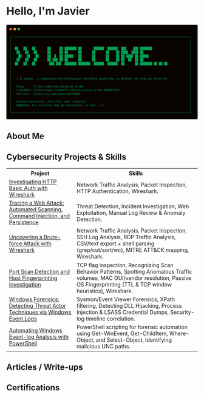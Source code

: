 <h1>Hello, I'm Javier</h1>

![Welcome Banner](image-1.png)

<h2>About Me</h2>

<h2>Cybersecurity Projects & Skills</h2>
<table>
  <tr>
    <th>Project</th>
    <th>Skills</th>
  </tr>
  <tr>
    <td>
      <a target="_blank" href="https://medium.com/@jje.uribe/letsdefend-http-basic-auth-walkthrough-7cbdf7e0293e">Investigating HTTP Basic Auth with Wireshark</a>
    </td>
    <td>Network Traffic Analysis, Packet Inspection, HTTP Authentication, Wireshark.</td>
  </tr>
  <tr>
    <td>
      <a target="_blank" href="https://medium.com/@jje.uribe/letsdefend-investigate-web-attack-walkthrough-a53773f43c10">Tracing a Web Attack: Automated Scanning, Command Injection, and Persistence</a>
    </td>
    <td>Threat Detection, Incident Investigation, Web Exploitation, Manual Log Review & Anomaly Detection.</td>
  </tr>
  <tr>
    <td>
      <a target="_blank" href="https://medium.com/@jje.uribe/letsdefend-brute-force-attack-walkthrough-1ba13a40b116">Uncovering a Brute-force Attack with Wireshark</a>
    </td>
    <td>Network Traffic Analysis, Packet Inspection, SSH Log Analysis, RDP Traffic Analysis, CSV/text export + shell parsing (grep/cut/sort/wc), MITRE ATT&CK mapping, Wireshark.</td>
  </tr>
  <tr>
    <td>
      <a target="_blank" href="https://medium.com/@jje.uribe/letsdefend-port-scan-activity-walkthrough-65d75e16d3fc">Port Scan Detection and Host Fingerprinting Investigation
      </a>
    </td>
    <td>TCP flag inspection, Recognizing Scan Behavior Patterns, Spotting Anomalous Traffic volumes, MAC OUI/vendor resolution, Passive OS Fingerprinting (TTL & TCP window heuristics), Wireshark.</td>
  </tr>
  <tr>
    <td>
      <a target="_blank" href="https://medium.com/@jje.uribe/hackthebox-windows-event-logs-and-finding-evil-skills-assessment-f289d9620f4b">Windows Forensics: Detecting Threat Actor Techniques via Windows Event Logs</a>
    </td>
    <td>Sysmon/Event Viewer Forensics, XPath filtering, Detecting DLL Hijacking, Process Injection & LSASS Credential Dumps, Security-log timeline correlation.</td>
  </tr>
  <tr>
    <td>
      <a target="_blank" href="https://medium.com/@jje.uribe/hackthebox-analyzing-windows-event-logs-en-masse-f418d7c83865">Automating Windows Event-log Analysis with PowerShell</a>
    </td>
    <td>
      PowerShell scripting for forensic automation using Get-WinEvent, Get-ChildItem, Where-Object, and Select-Object, Identifying malicious UNC paths. 
    </td>
  </tr>
</table>

## Articles / Write-ups

## Certifications
<!--
**jjeuribe/jjeuribe** is a ✨ _special_ ✨ repository because its `README.md` (this file) appears on your GitHub profile.

Here are some ideas to get you started:

- 🔭 I’m currently working on ...
- 🌱 I’m currently learning ...
- 👯 I’m looking to collaborate on ...
- 🤔 I’m looking for help with ...
- 💬 Ask me about ...
- 📫 How to reach me: ...
- 😄 Pronouns: ...
- ⚡ Fun fact: ...
-->
